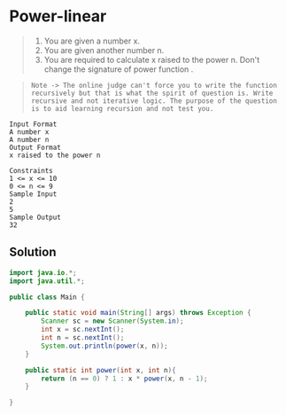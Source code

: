 # Power-linear

> 1. You are given a number x.
> 2. You are given another number n.
> 3. You are required to calculate x raised to the power n. Don't change the signature of power function .

> `Note -> The online judge can't force you to write the function recursively but that is what the spirit of question is. Write recursive and not iterative logic. The purpose of the question is to aid learning recursion and not test you.`

```
Input Format
A number x
A number n
Output Format
x raised to the power n

Constraints
1 <= x <= 10
0 <= n <= 9
Sample Input
2
5
Sample Output
32
```

## Solution

```java
import java.io.*;
import java.util.*;

public class Main {

    public static void main(String[] args) throws Exception {
        Scanner sc = new Scanner(System.in);
        int x = sc.nextInt();
        int n = sc.nextInt();
        System.out.println(power(x, n));
    }

    public static int power(int x, int n){
        return (n == 0) ? 1 : x * power(x, n - 1);
    }

}
```
